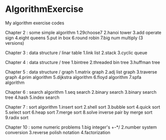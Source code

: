 # AlgorithmExercise
My algorithm exercise codes

Chapter 2 : some simple algorithm
1.29choose7
2.hanoi tower
3.add operate sign
4.eight queens
5.put in box
6.round robin
7.big num multiply (3 versions)

Chapter 3 : data structure / linar table
1.link list
2.stack
3.cyclic queue

Chapter 4 : data structure / tree
1.bintree
2.threaded bin tree
3.huffman tree

Chapter 5 : data structure / graph
1.matrix graph
2.adj list graph
3.traverse graph
4.prim algorithm
5.dijkstra algorithm
6.floyd algorithm
7.spfa algorithm

Chapter 6 : search algorithm
1.seq search
2.binary search
3.binary search tree
4.hash
5.index search

Chapter 7 : sort algorithm
1.insert sort
2.shell sort
3.bubble sort
4.quick sort
5.select sort
6.heap sort
7.merge sort
8.solve inverse pair by merge sort
9.radix sort

Chapter 10 : some numeric problems
1.big integer's +-*/
2.number system conversion
3.reverse polish notation
4.factorization
